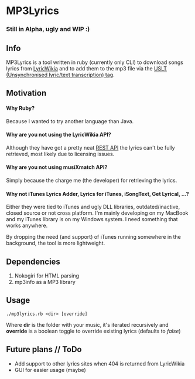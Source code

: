 # MP3Lyrics

### Still in Alpha, ugly and WIP :)

## Info

MP3Lyrics is a tool written in ruby (currently only CLI) to download songs lyrics from [LyricWikia](http://lyrics.wikia.com) and to add them to the mp3 file via the [USLT (Unsynchronised lyric/text transcription) tag](http://id3.org/id3v2.4.0-frames).

## Motivation

#### Why Ruby?

Because I wanted to try another language than Java.

#### Why are you not using the LyricWikia API?

Although they have got a pretty neat [REST API](http://api.wikia.com/wiki/LyricWiki_API/REST) the lyrics can't be fully retrieved, most likely due to licensing issues.

#### Why are you not using musiXmatch API?

Simply because the charge me (the developer) for retrieving the lyrics.

#### Why not iTunes Lyrics Adder, Lyrics for iTunes, iSongText, Get Lyrical, ...?

Either they were tied to iTunes and ugly DLL libraries, outdated/inactive, closed source or not cross platform. I'm mainly developing on my MacBook and my iTunes library is on my Windows system. I need something that works anywhere.

By dropping the need (and support) of iTunes running somewhere in the background, the tool is more lightweight.

## Dependencies

1. Nokogiri for HTML parsing
2. mp3info as a MP3 library

## Usage

````
./mp3lyrics.rb <dir> [override]
````
Where **dir** is the folder with your music, it's iterated recursively and **override** is a boolean toggle to override existing lyrics (defaults to *false*)

## Future plans // ToDo

- Add support to other lyrics sites when 404 is returned from LyricWikia
- GUI for easier usage (maybe)
